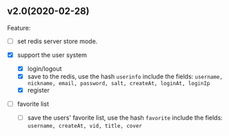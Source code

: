 ## v2.0(2020-02-28)

Feature:
- [ ] set redis server store mode.

- [x] support the user system
  - [x] login/logout
  - [x] save to the redis, use the hash `userinfo` include the fields: `username, nickname, email, password, salt, createAt, loginAt, loginIp`
  - [x] register

- [ ] favorite list
  - [ ] save the users' favorite list, use the hash `favorite` include the fields: `username, createAt, vid, title, cover`